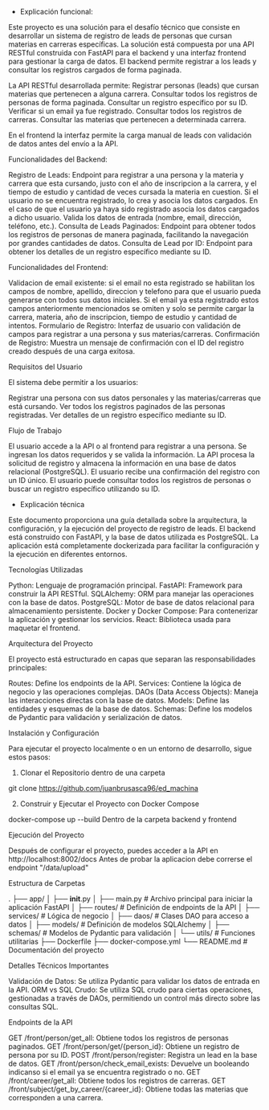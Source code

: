 - Explicación funcional:

Este proyecto es una solución para el desafío técnico que consiste en desarrollar un sistema de registro de leads de personas que cursan materias en carreras específicas. La solución está compuesta por una API RESTful construida con FastAPI para el backend y una interfaz frontend para gestionar la carga de datos. El backend permite registrar a los leads y consultar los registros cargados de forma paginada.

La API RESTful desarrollada permite:
Registrar personas (leads) que cursan materias que pertenecen a alguna carrera.
Consultar todos los registros de personas de forma paginada.
Consultar un registro específico por su ID.
Verificar si un email ya fue registrado.
Consultar todos los registros de carreras.
Consultar las materias que pertenecen a determinada carrera.

En el frontend la interfaz permite la carga manual de leads con validación de datos antes del envío a la API.

Funcionalidades del Backend:

Registro de Leads: Endpoint para registrar a una persona y la materia y carrera que esta cursando, justo con el año de inscripcion a la carrera, y el tiempo de estudio y cantidad de veces cursada la materia en cuestion. Si el usuario no se encuentra registrado, lo crea y asocia los datos cargados. En el caso de que el usuario ya haya sido registrado asocia los datos cargados a dicho usuario.
Valida los datos de entrada (nombre, email, dirección, teléfono, etc.).
Consulta de Leads Paginados: Endpoint para obtener todos los registros de personas de manera paginada, facilitando la navegación por grandes cantidades de datos.
Consulta de Lead por ID: Endpoint para obtener los detalles de un registro específico mediante su ID.

Funcionalidades del Frontend:

Validacion de email existente: si el email no esta registrado se habilitan los campos de nombre, apellido, direccion y telefono para que el usuario pueda generarse con todos sus datos iniciales. Si el email ya esta registrado estos campos anteriormente mencionados se omiten y solo se permite cargar la carrera, materia, año de inscripcion, tiempo de estudio y cantidad de intentos.
Formulario de Registro: Interfaz de usuario con validación de campos para registrar a una persona y sus materias/carreras.
Confirmación de Registro: Muestra un mensaje de confirmación con el ID del registro creado después de una carga exitosa.

Requisitos del Usuario

El sistema debe permitir a los usuarios:

Registrar una persona con sus datos personales y las materias/carreras que está cursando.
Ver todos los registros paginados de las personas registradas.
Ver detalles de un registro específico mediante su ID.

Flujo de Trabajo

El usuario accede a la API o al frontend para registrar a una persona.
Se ingresan los datos requeridos y se valida la información.
La API procesa la solicitud de registro y almacena la información en una base de datos relacional (PostgreSQL).
El usuario recibe una confirmación del registro con un ID único.
El usuario puede consultar todos los registros de personas o buscar un registro específico utilizando su ID.

- Explicación técnica

Este documento proporciona una guía detallada sobre la arquitectura, la configuración, y la ejecución del proyecto de registro de leads. El backend está construido con FastAPI, y la base de datos utilizada es PostgreSQL. La aplicación está completamente dockerizada para facilitar la configuración y la ejecución en diferentes entornos.

Tecnologías Utilizadas

Python: Lenguaje de programación principal.
FastAPI: Framework para construir la API RESTful.
SQLAlchemy: ORM para manejar las operaciones con la base de datos.
PostgreSQL: Motor de base de datos relacional para almacenamiento persistente.
Docker y Docker Compose: Para contenerizar la aplicación y gestionar los servicios.
React: Biblioteca usada para maquetar el frontend.

Arquitectura del Proyecto

El proyecto está estructurado en capas que separan las responsabilidades principales:

Routes: Define los endpoints de la API.
Services: Contiene la lógica de negocio y las operaciones complejas.
DAOs (Data Access Objects): Maneja las interacciones directas con la base de datos.
Models: Define las entidades y esquemas de la base de datos.
Schemas: Define los modelos de Pydantic para validación y serialización de datos.

Instalación y Configuración

Para ejecutar el proyecto localmente o en un entorno de desarrollo, sigue estos pasos:

1. Clonar el Repositorio dentro de una carpeta

git clone https://github.com/juanbrusasca96/ed_machina

2. Construir y Ejecutar el Proyecto con Docker Compose

docker-compose up --build
Dentro de la carpeta backend y frontend

Ejecución del Proyecto

Después de configurar el proyecto, puedes acceder a la API en http://localhost:8002/docs
Antes de probar la aplicacion debe correrse el endpoint "/data/upload"

Estructura de Carpetas

.
├── app/
│   ├── __init__.py
│   ├── main.py          # Archivo principal para iniciar la aplicación FastAPI
│   ├── routes/          # Definición de endpoints de la API
│   ├── services/        # Lógica de negocio
│   ├── daos/            # Clases DAO para acceso a datos
│   ├── models/          # Definición de modelos SQLAlchemy
│   ├── schemas/         # Modelos de Pydantic para validación
│   └── utils/           # Funciones utilitarias
├── Dockerfile
├── docker-compose.yml
└── README.md            # Documentación del proyecto

Detalles Técnicos Importantes

Validación de Datos: Se utiliza Pydantic para validar los datos de entrada en la API.
ORM vs SQL Crudo: Se utiliza SQL crudo para ciertas operaciones, gestionadas a través de DAOs, permitiendo un control más directo sobre las consultas SQL.

Endpoints de la API

GET /front/person/get_all: Obtiene todos los registros de personas paginados.
GET /front/person/get/{person_id}: Obtiene un registro de persona por su ID.
POST /front/person/register: Registra un lead en la base de datos.
GET /front/person/check_email_exists: Devuelve un booleando indicanso si el email ya se encuentra registrado o no.
GET /front/career/get_all: Obtiene todos los registros de carreras.
GET /front/subject/get_by_career/{career_id}: Obtiene todas las materias que corresponden a una carrera.
